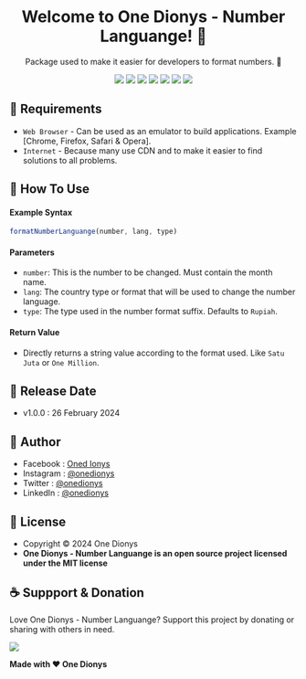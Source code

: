 <h1 align="center">Welcome to One Dionys - Number Languange! 👋 </h1>

<p align="center">Package used to make it easier for developers to format numbers. 💖 </p>

<p align="center">
<img src="https://img.shields.io/github/contributors/onedionys/onedionys-number-languange?style=flat-square">
<img src="https://img.shields.io/github/issues/onedionys/onedionys-number-languange?style=flat-square">
<img src="https://img.shields.io/github/stars/onedionys/onedionys-number-languange?style=flat-square"> 
<img src="https://img.shields.io/github/forks/onedionys/onedionys-number-languange?style=flat-square">
<img src="https://img.shields.io/github/last-commit/onedionys/onedionys-number-languange.svg?style=flat-square">
<img src="https://img.shields.io/github/languages/code-size/onedionys/onedionys-number-languange?style=flat-square">
<img src="https://img.shields.io/github/license/onedionys/onedionys-number-languange?style=flat-square">
</p>

## 💾 Requirements

* `Web Browser` - Can be used as an emulator to build applications. Example [Chrome, Firefox, Safari & Opera].
* `Internet` - Because many use CDN and to make it easier to find solutions to all problems.

## 🎯 How To Use

#### Example Syntax

```javascript
formatNumberLanguange(number, lang, type)
```

#### Parameters

* `number`: This is the number to be changed. Must contain the month name.
* `lang`: The country type or format that will be used to change the number language.
* `type`: The type used in the number format suffix. Defaults to `Rupiah`.

#### Return Value

* Directly returns a string value according to the format used. Like `Satu Juta` or `One Million`.

## 📆 Release Date

* v1.0.0 : 26 February 2024

## 🧑 Author

* Facebook : <a href="https://www.facebook.com/theonedionys"> Oned Ionys</a>
* Instagram : <a href="https://www.instagram.com/onedionys/"> @onedionys</a>
* Twitter : <a href="https://twitter.com/onedionys"> @onedionys</a>
* LinkedIn :  <a href="https://www.linkedin.com/in/onedionys/"> @onedionys</a>

## 📝 License

* Copyright © 2024 One Dionys
* **One Dionys - Number Languange is an open source project licensed under the MIT license**

## ☕️ Suppport & Donation

Love One Dionys - Number Languange? Support this project by donating or sharing with others in need.

<a href="https://www.buymeacoffee.com/onedionys"><img src="https://img.shields.io/badge/Buy_Me_A_Coffee-FFDD00?style=for-the-badge&logo=buy-me-a-coffee&logoColor=black"/> </a>

**Made with ❤️ One Dionys**
